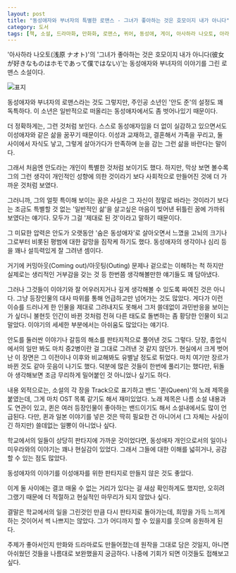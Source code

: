 ```yaml
---
layout: post
title: "동성애자와 부녀자의 특별한 로맨스 - 그녀가 좋아하는 것은 호모이지 내가 아니다"
category: 도서
tags: [책, 소설, 드라마화, 만화화, 로맨스, 퀴어, 동성애, 게이, 아사하라 나오토, 아라이 요지로, 김봄, 노블엔진 팝, 영상출판미디어, 서평]
---
```


'아사하라 나오토(浅原 ナオト)'의
'그녀가 좋아하는 것은 호모이지 내가 아니다(彼女が好きなものはホモであって僕ではない)'는
동성애자와 부녀자의 이야기를 그린 로맨스 소설이다.

<!--
일러스트: '아라이 요지로(新井 陽次郎)'
-->

![표지](https://lh3.googleusercontent.com/Rhp9KhQhWy2bfcBPiIdE_WxxymtyvXvN3_6VuYh6WrPS_jZy1MWZy86z2qY1v20toAXTClQ4ZzADMQ=s480)

동성애자와 부녀자의 로맨스라는 것도 그렇지만,
주인공 소년인 '안도 준'의 설정도 꽤 독특하다.
이 소년은 일반적으로 떠올리는 동성애자에서도 좀 벗어나있기 때문이다.

더 정확하게는, 그런 것처럼 보인다.
스스로 동성애자임을 더 없이 실감하고 있으면서도
이성애자와 같은 삶을 꿈꾸기 때문이다.
이성과 교재하고,
결혼해서 가족을 꾸리고,
둘 사이에서 자식도 낳고,
그렇게 살아가다가 만족하며 눈을 감는 그런 삶을 바란다는 말이다.

그래서 처음엔 안도라는 개인이 특별한 것처럼 보이기도 했다.
하지만, 막상 보면 볼수록 그의 그런 생각이 개인적인 성향에 의한 것이라기 보다
사회적으로 만들어진 것에 더 가까운 것처럼 보였다.

그러니까, 그의 얼핏 특이해 보이는 꿈은
사실은 그 자신이 정말로 바라는 것이라기 보다는
조금도 특별할 것 없는 '일반적인 삶'을 살고싶은 마음이 빚어낸 뒤틀린 꿈에 가까워 보였다는 얘기다.
모두가 그걸 '제대로 된 것'이라고 말하기 때문이다.

그 미묘한 압력은
안도가 오랫동안 '숨은 동성애자'로 살아오면서 느꼈을 고뇌의 크기나
그로부터 비롯된 평범에 대한 갈망을 짐작케 하기도 했다.
동성애자의 생각이나 심리 등을 꽤나 설득력있게 잘 그려낸 셈이다.

거기에 커밍아웃(Coming out)/아웃팅(Outing) 문제나
겉으로는 이해하는 척 하지만 실제로는 생리적인 거부감을 갖는 것 등
한번쯤 생각해볼만한 얘기들도 꽤 담아냈다.

그러나 그것들이 이야기와 잘 어우러지거나 깊게 생각해볼 수 있도록 짜여진 것은 아니다.
그냥 등장인물의 대사 따위를 통해 언급하고만 넘어가는 것도 많았다.
게다가 이런 이슈를 드러나게 한 인물을 제대로 그려내지도 못해서
그저 쓸데없이 과민반응을 보이는가 싶더니
불현듯 인간이 바뀐 것처럼 전혀 다른 태도로 돌변하는 좀 황당한 인물이 되고 말았다.
이야기의 세세한 부분에서는 아쉬움도 많았다는 얘기다.

안도를 둘러싼 이야기나 갈등의 해소를 판타지적으로 풀어낸 것도 그렇다.
당장, 종업식에서의 일만 봐도 마치 중2병이란 걸 그대로 그려낸 것 같지 않던가.
현실에서 크게 벗어난 이 장면은 그 이전이나 이후와 비교해봐도 유별날 정도로 튀었다.
마치 여기만 장르가 바뀐 것도 같아 웃음이 나기도 했다.
덕분에 많은 것들이 한번에 풀리기는 했다만,
뒤돌아 생각해보면 조금 무리하게 밀어붙인 것 아니었나 싶기도 하다.

내용 외적으로는,
소설의 각 장을 Track으로 표기하고
밴드 '퀸(Queen)'의 노래 제목을 붙였는데,
그게 마치 OST 목록 같기도 해서 재미있었다.
노래 제목은 나름 소설 내용과도 연관이 있고,
퀸은 여러 등장인물이 좋아하는 밴드이기도 해서 소설내에서도 많이 언급된다.
다만, 퀸과 일본 이야기를 넣은 것은 딱히 필요한 건 아니어서
(그 자체는 사실이긴 하지만) 쓸데없는 일뽕이 아니었나 싶다.

학교에서의 일들이 상당히 판타지에 가까운 것이었다면,
동성애자 개인으로서의 일이나
미우라와의 이야기는 꽤나 현실감이 있었다.
그래서 그들에 대한 이해를 넓히거나, 공감할 수 있는 점도 많았다.

동성애자의 이야기를 이성애자를 위한 판타지로 만들지 않은 것도 좋았다.
<!--
느닷없이 이성애자나 양성애자로 변태한 것처럼 휘까닥 바뀌어 둘이 사귄다거나 하지 않은게 맘에 들었다는 얘기다.
-->
이게 둘 사이에는 결코 매울 수 없는 거리가 있다는 걸 새삼 확인하게도 했지만,
오히려 그랬기 때문에 더 적절하고 현실적인 마무리가 되지 않았나 싶다.

결말은 학교에서의 일을 그린것인 만큼 다시 판타지로 돌아가는데,
희망을 가득 느끼게 하는 것이어서 썩 나쁘지는 않았다.
그가 어디까지 할 수 있을지를 웃으며 응원하게 된다.

주제가 좋아서인지 만화와 드라마로도 만들어졌는데
원작을 그대로 담은 것일지,
아니면 아쉬웠던 것들을 나름대로 보완했을지 궁금하다.
나중에 기회가 되면 이것들도 접해보고 싶다.
